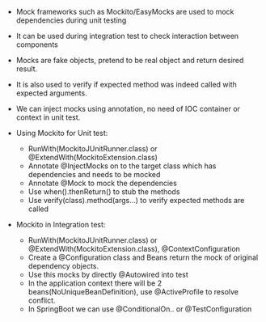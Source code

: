 * Mock frameworks such as Mockito/EasyMocks are used to mock dependencies during unit testing
* It can be used during integration test to check interaction between components
* Mocks are fake objects, pretend to be real object and return desired result.
* It is also used to verify if expected method was indeed called with expected arguments.
* We can inject mocks using annotation, no need of IOC container or context in unit test.


* Using Mockito for Unit test:
  * RunWith(MockitoJUnitRunner.class) or @ExtendWith(MockitoExtension.class)
  * Annotate @InjectMocks on to the target class which has dependencies and needs to be mocked
  * Annotate @Mock to mock the dependencies
  * Use when().thenReturn() to stub the methods
  * Use verify(class).method(args...) to verify expected methods are called


* Mockito in Integration test:
  * RunWith(MockitoJUnitRunner.class) or @ExtendWith(MockitoExtension.class), @ContextConfiguration
  * Create a @Configuration class and Beans  return the mock of original dependency objects.
  * Use this mocks by directly @Autowired into test
  * In the application context there will be 2 beans(NoUniqueBeanDefinition), use @ActiveProfile to resolve conflict.
  * In SpringBoot we can use @ConditionalOn.. or @TestConfiguration

